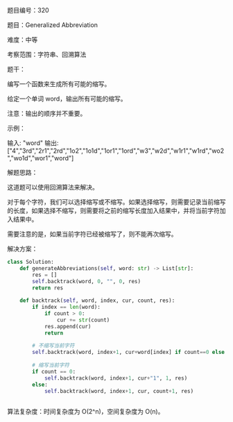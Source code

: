 题目编号：320

题目：Generalized Abbreviation

难度：中等

考察范围：字符串、回溯算法

题干：

编写一个函数来生成所有可能的缩写。

给定一个单词 word，输出所有可能的缩写。

注意：输出的顺序并不重要。

示例：

输入: "word"
输出:
["4","3rd","2r1","2rd","1o2","1o1d","1or1","1ord","w3","w2d","w1r1","w1rd","wo2","wo1d","wor1","word"]

解题思路：

这道题可以使用回溯算法来解决。

对于每个字符，我们可以选择缩写或不缩写。如果选择缩写，则需要记录当前缩写的长度，如果选择不缩写，则需要将之前的缩写长度加入结果中，并将当前字符加入结果中。

需要注意的是，如果当前字符已经被缩写了，则不能再次缩写。

解决方案：

```python
class Solution:
    def generateAbbreviations(self, word: str) -> List[str]:
        res = []
        self.backtrack(word, 0, "", 0, res)
        return res
    
    def backtrack(self, word, index, cur, count, res):
        if index == len(word):
            if count > 0:
                cur += str(count)
            res.append(cur)
            return
        
        # 不缩写当前字符
        self.backtrack(word, index+1, cur+word[index] if count==0 else cur+str(count)+word[index], 0, res)
        
        # 缩写当前字符
        if count == 0:
            self.backtrack(word, index+1, cur+"1", 1, res)
        else:
            self.backtrack(word, index+1, cur, count+1, res)
    
```

算法复杂度：时间复杂度为 O(2^n)，空间复杂度为 O(n)。